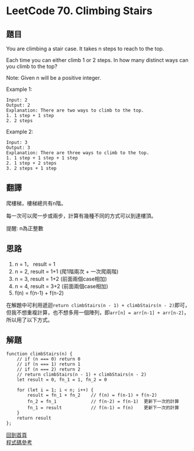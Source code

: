# LeetCode 70. Climbing Stairs

## 題目

You are climbing a stair case. It takes n steps to reach to the top.

Each time you can either climb 1 or 2 steps. In how many distinct ways can you climb to the top?

Note: Given n will be a positive integer.

Example 1:
```
Input: 2
Output: 2
Explanation: There are two ways to climb to the top.
1. 1 step + 1 step
2. 2 steps
```
Example 2:
```
Input: 3
Output: 3
Explanation: There are three ways to climb to the top.
1. 1 step + 1 step + 1 step
2. 1 step + 2 steps
3. 2 steps + 1 step
```
## 翻譯
爬樓梯，樓梯總共有n階。  

每一次可以爬一步或兩步，計算有幾種不同的方式可以到達樓頂。

提醒: n為正整數

## 思路
1. n = 1， result = 1
1. n = 2, result = 1+1 (爬1階兩次 + 一次爬兩階)
1. n = 3, result = 1+2 (前面兩個case相加)
1. n = 4, result = 3+2 (前面兩個case相加)
1. f(n) = f(n-1) + f(n-2)  

在解題中可利用遞迴`return climbStairs(n - 1) + climbStairs(n - 2)`即可，但我不想重複計算，也不想多用一個陣列，即`arr[n] = arr[n-1] + arr[n-2]`，所以用了以下方式。

## 解題
```
function climbStairs(n) {
    // if (n === 0) return 0
    // if (n === 1) return 1
    // if (n === 2) return 2
    // return climbStairs(n - 1) + climbStairs(n - 2)
    let result = 0, fn_1 = 1, fn_2 = 0

    for (let i = 1; i < n; i++) {
        result = fn_1 + fn_2    // f(n) = f(n-1) + f(n-2)
        fn_2 = fn_1             // f(n-2) = f(n-1)  更新下一次的計算
        fn_1 = result           // f(n-1) = f(n)    更新下一次的計算
    }
    return result
};
```

[回到首頁](../../README.md)  
[程式碼參考](scripts/index.js)